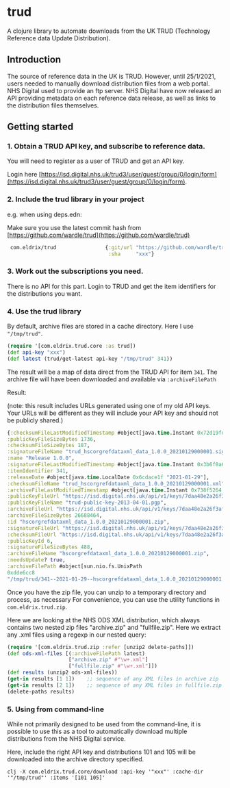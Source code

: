 # trud
A clojure library to automate downloads from the UK TRUD (Technology Reference data Update Distribution).

## Introduction

The source of reference data in the UK is TRUD. However, until 25/1/2021, users needed to manually download distribution files from a web portal. NHS Digital used to provide an ftp server. NHS Digital have now released an API providing metadata on each reference data release, as well as links to the distribution files themselves.

## Getting started

### 1. Obtain a TRUD API key, and subscribe to reference data.

You will need to register as a user of TRUD and get an API key.

Login here [https://isd.digital.nhs.uk/trud3/user/guest/group/0/login/form](https://isd.digital.nhs.uk/trud3/user/guest/group/0/login/form).

### 2. Include the trud library in your project

e.g. when using deps.edn:

Make sure you use the latest commit hash from [https://github.com/wardle/trud](https://github.com/wardle/trud)

```clojure
 com.eldrix/trud                {:git/url "https://github.com/wardle/trud.git"
                                 :sha     "xxx"}
```

### 3. Work out the subscriptions you need.

There is no API for this part. Login to TRUD and get the item identifiers
for the distributions you want.

### 4. Use the trud library 

By default, archive files are stored in a cache directory. 
Here I use `"/tmp/trud"`.

```clojure
(require '[com.eldrix.trud.core :as trud])
(def api-key "xxx")
(def latest (trud/get-latest api-key "/tmp/trud" 341))
```

The result will be a map of data direct from the TRUD API for item `341`.
The archive file will have been downloaded and available via `:archiveFilePath`

Result:

(note: this result includes URLs generated using one of my old API keys. 
Your URLs will be different as they will include your API key and should not
be publicly shared.)

```clojure
{:checksumFileLastModifiedTimestamp #object[java.time.Instant 0x72d19fd2 "2021-01-29T13:28:21Z"],
:publicKeyFileSizeBytes 1736,
:checksumFileSizeBytes 187,
:signatureFileName "trud_hscorgrefdataxml_data_1.0.0_20210129000001.sig",
:name "Release 1.0.0",
:signatureFileLastModifiedTimestamp #object[java.time.Instant 0x3b6f0a6f "2021-01-29T13:28:24Z"],
:itemIdentifier 341,
:releaseDate #object[java.time.LocalDate 0x6cdace1f "2021-01-29"],
:checksumFileName "trud_hscorgrefdataxml_data_1.0.0_20210129000001.xml",
:archiveFileLastModifiedTimestamp #object[java.time.Instant 0x738f5264 "2021-01-29T13:26:23Z"],
:publicKeyFileUrl "https://isd.digital.nhs.uk/api/v1/keys/7daa48e2a26f3afeef6f6c2a2feb00b62bcbe68b/files/public-keys/trud-public-key-2013-04-01.pgp",
:publicKeyFileName "trud-public-key-2013-04-01.pgp",
:archiveFileUrl "https://isd.digital.nhs.uk/api/v1/keys/7daa48e2a26f3afeef6f6c2a2feb00b62bcbe68b/files/ODS/1.0.0/HSCORGREFDATAXML_DATA/hscorgrefdataxml_data_1.0.0_20210129000001.zip",
:archiveFileSizeBytes 26688464,
:id "hscorgrefdataxml_data_1.0.0_20210129000001.zip",
:signatureFileUrl "https://isd.digital.nhs.uk/api/v1/keys/7daa48e2a26f3afeef6f6c2a2feb00b62bcbe68b/files/ODS/1.0.0/HSCORGREFDATAXML_DATA/trud_hscorgrefdataxml_data_1.0.0_20210129000001.xml.asc",
:checksumFileUrl "https://isd.digital.nhs.uk/api/v1/keys/7daa48e2a26f3afeef6f6c2a2feb00b62bcbe68b/files/ODS/1.0.0/HSCORGREFDATAXML_DATA/trud_hscorgrefdataxml_data_1.0.0_20210129000001.xml",
:publicKeyId 6,
:signatureFileSizeBytes 488,
:archiveFileName "hscorgrefdataxml_data_1.0.0_20210129000001.zip",
:needsUpdate? true,
:archiveFilePath #object[sun.nio.fs.UnixPath
0xdde6cc8
"/tmp/trud/341--2021-01-29--hscorgrefdataxml_data_1.0.0_20210129000001.zip"]}
```

Once you have the zip file, you can unzip to a temporary directory and
process, as necessary For convenience, you can use the utility functions in
`com.eldrix.trud.zip`.

Here we are looking at the NHS ODS XML distribution, which always contains
two nested zip files "archive.zip" and "fullfile.zip". Here we extract 
any .xml files using a regexp in our nested query:

```clojure
(require '[com.eldrix.trud.zip :refer [unzip2 delete-paths]])
(def ods-xml-files [(:archiveFilePath latest)
                    ["archive.zip" #"\w+.xml"]
                    ["fullfile.zip" #"\w+.xml"]])
(def results (unzip2 ods-xml-files))
(get-in results [1 1])    ;; sequence of any XML files in archive zip
(get-in results [2 1])    ;; sequence of any XML files in fullfile.zip
(delete-paths results)
```

### 5. Using from command-line

While not primarily designed to be used from the command-line, it is possible
to use this as a tool to automatically download multiple distributions from
the NHS Digital service.

Here, include the right API key and distributions 101 and 105 will be downloaded
into the archive directory specified.

```shell
clj -X com.eldrix.trud.core/download :api-key '"xxx"' :cache-dir '"/tmp/trud"' :items '[101 105]'
```